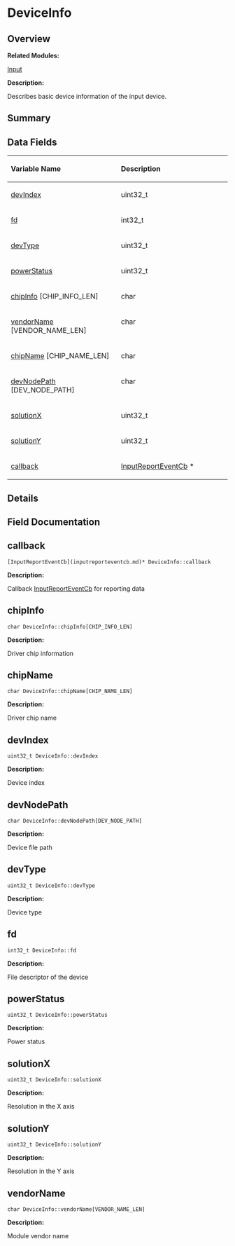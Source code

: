 # DeviceInfo<a name="EN-US_TOPIC_0000001055678088"></a>

## **Overview**<a name="section1535659843093529"></a>

**Related Modules:**

[Input](input.md)

**Description:**

Describes basic device information of the input device. 

## **Summary**<a name="section409750682093529"></a>

## Data Fields<a name="pub-attribs"></a>

<a name="table971268846093529"></a>
<table><thead align="left"><tr id="row970273462093529"><th class="cellrowborder" valign="top" width="50%" id="mcps1.1.3.1.1"><p id="p2091062555093529"><a name="p2091062555093529"></a><a name="p2091062555093529"></a>Variable Name</p>
</th>
<th class="cellrowborder" valign="top" width="50%" id="mcps1.1.3.1.2"><p id="p1561579757093529"><a name="p1561579757093529"></a><a name="p1561579757093529"></a>Description</p>
</th>
</tr>
</thead>
<tbody><tr id="row795195298093529"><td class="cellrowborder" valign="top" width="50%" headers="mcps1.1.3.1.1 "><p id="p897304273093529"><a name="p897304273093529"></a><a name="p897304273093529"></a><a href="deviceinfo.md#a1582f8d7e63ac2a2c1a1511bb73aeafd">devIndex</a></p>
</td>
<td class="cellrowborder" valign="top" width="50%" headers="mcps1.1.3.1.2 "><p id="p858450759093529"><a name="p858450759093529"></a><a name="p858450759093529"></a>uint32_t </p>
</td>
</tr>
<tr id="row1652250745093529"><td class="cellrowborder" valign="top" width="50%" headers="mcps1.1.3.1.1 "><p id="p969033194093529"><a name="p969033194093529"></a><a name="p969033194093529"></a><a href="deviceinfo.md#a8be40a9da438bed3c2f13bf2bf07217b">fd</a></p>
</td>
<td class="cellrowborder" valign="top" width="50%" headers="mcps1.1.3.1.2 "><p id="p94945599093529"><a name="p94945599093529"></a><a name="p94945599093529"></a>int32_t </p>
</td>
</tr>
<tr id="row1017790068093529"><td class="cellrowborder" valign="top" width="50%" headers="mcps1.1.3.1.1 "><p id="p546928465093529"><a name="p546928465093529"></a><a name="p546928465093529"></a><a href="deviceinfo.md#aec5bff7e9a51ba2fc149156d83154448">devType</a></p>
</td>
<td class="cellrowborder" valign="top" width="50%" headers="mcps1.1.3.1.2 "><p id="p1180439288093529"><a name="p1180439288093529"></a><a name="p1180439288093529"></a>uint32_t </p>
</td>
</tr>
<tr id="row232789043093529"><td class="cellrowborder" valign="top" width="50%" headers="mcps1.1.3.1.1 "><p id="p550354030093529"><a name="p550354030093529"></a><a name="p550354030093529"></a><a href="deviceinfo.md#adcedf378ddac2489b2a6abc1970807df">powerStatus</a></p>
</td>
<td class="cellrowborder" valign="top" width="50%" headers="mcps1.1.3.1.2 "><p id="p1714389050093529"><a name="p1714389050093529"></a><a name="p1714389050093529"></a>uint32_t </p>
</td>
</tr>
<tr id="row222344885093529"><td class="cellrowborder" valign="top" width="50%" headers="mcps1.1.3.1.1 "><p id="p1599036742093529"><a name="p1599036742093529"></a><a name="p1599036742093529"></a><a href="deviceinfo.md#a39b8ad5d23fb776ec333adbd64025691">chipInfo</a> [CHIP_INFO_LEN]</p>
</td>
<td class="cellrowborder" valign="top" width="50%" headers="mcps1.1.3.1.2 "><p id="p1676930840093529"><a name="p1676930840093529"></a><a name="p1676930840093529"></a>char </p>
</td>
</tr>
<tr id="row590997148093529"><td class="cellrowborder" valign="top" width="50%" headers="mcps1.1.3.1.1 "><p id="p301613518093529"><a name="p301613518093529"></a><a name="p301613518093529"></a><a href="deviceinfo.md#a24b2b30666e776c0637d7c3f2805bb04">vendorName</a> [VENDOR_NAME_LEN]</p>
</td>
<td class="cellrowborder" valign="top" width="50%" headers="mcps1.1.3.1.2 "><p id="p219000273093529"><a name="p219000273093529"></a><a name="p219000273093529"></a>char </p>
</td>
</tr>
<tr id="row1681502846093529"><td class="cellrowborder" valign="top" width="50%" headers="mcps1.1.3.1.1 "><p id="p386821713093529"><a name="p386821713093529"></a><a name="p386821713093529"></a><a href="deviceinfo.md#ad6458f297131a4f3a9dba820e069d525">chipName</a> [CHIP_NAME_LEN]</p>
</td>
<td class="cellrowborder" valign="top" width="50%" headers="mcps1.1.3.1.2 "><p id="p764070093093529"><a name="p764070093093529"></a><a name="p764070093093529"></a>char </p>
</td>
</tr>
<tr id="row980161667093529"><td class="cellrowborder" valign="top" width="50%" headers="mcps1.1.3.1.1 "><p id="p230478634093529"><a name="p230478634093529"></a><a name="p230478634093529"></a><a href="deviceinfo.md#a47e7d5536f061f3e11934fd1ff4cf61b">devNodePath</a> [DEV_NODE_PATH]</p>
</td>
<td class="cellrowborder" valign="top" width="50%" headers="mcps1.1.3.1.2 "><p id="p148856172093529"><a name="p148856172093529"></a><a name="p148856172093529"></a>char </p>
</td>
</tr>
<tr id="row1134169526093529"><td class="cellrowborder" valign="top" width="50%" headers="mcps1.1.3.1.1 "><p id="p1916430122093529"><a name="p1916430122093529"></a><a name="p1916430122093529"></a><a href="deviceinfo.md#aba81fb331433f16cfcf435dd05c6e3c3">solutionX</a></p>
</td>
<td class="cellrowborder" valign="top" width="50%" headers="mcps1.1.3.1.2 "><p id="p1033716316093529"><a name="p1033716316093529"></a><a name="p1033716316093529"></a>uint32_t </p>
</td>
</tr>
<tr id="row217329566093529"><td class="cellrowborder" valign="top" width="50%" headers="mcps1.1.3.1.1 "><p id="p1012582925093529"><a name="p1012582925093529"></a><a name="p1012582925093529"></a><a href="deviceinfo.md#a90174e4a421db368c2d179ab1bbb0f96">solutionY</a></p>
</td>
<td class="cellrowborder" valign="top" width="50%" headers="mcps1.1.3.1.2 "><p id="p549001088093529"><a name="p549001088093529"></a><a name="p549001088093529"></a>uint32_t </p>
</td>
</tr>
<tr id="row666503704093529"><td class="cellrowborder" valign="top" width="50%" headers="mcps1.1.3.1.1 "><p id="p1220179088093529"><a name="p1220179088093529"></a><a name="p1220179088093529"></a><a href="deviceinfo.md#a90b6d7e07aa21e507a7b16f380df4fb8">callback</a></p>
</td>
<td class="cellrowborder" valign="top" width="50%" headers="mcps1.1.3.1.2 "><p id="p504307321093529"><a name="p504307321093529"></a><a name="p504307321093529"></a><a href="inputreporteventcb.md">InputReportEventCb</a> * </p>
</td>
</tr>
</tbody>
</table>

## **Details**<a name="section881067031093529"></a>

## **Field Documentation**<a name="section2035264712093529"></a>

## callback<a name="a90b6d7e07aa21e507a7b16f380df4fb8"></a>

```
[InputReportEventCb](inputreporteventcb.md)* DeviceInfo::callback
```

 **Description:**

Callback  [InputReportEventCb](inputreporteventcb.md)  for reporting data 

## chipInfo<a name="a39b8ad5d23fb776ec333adbd64025691"></a>

```
char DeviceInfo::chipInfo[CHIP_INFO_LEN]
```

 **Description:**

Driver chip information 

## chipName<a name="ad6458f297131a4f3a9dba820e069d525"></a>

```
char DeviceInfo::chipName[CHIP_NAME_LEN]
```

 **Description:**

Driver chip name 

## devIndex<a name="a1582f8d7e63ac2a2c1a1511bb73aeafd"></a>

```
uint32_t DeviceInfo::devIndex
```

 **Description:**

Device index 

## devNodePath<a name="a47e7d5536f061f3e11934fd1ff4cf61b"></a>

```
char DeviceInfo::devNodePath[DEV_NODE_PATH]
```

 **Description:**

Device file path 

## devType<a name="aec5bff7e9a51ba2fc149156d83154448"></a>

```
uint32_t DeviceInfo::devType
```

 **Description:**

Device type 

## fd<a name="a8be40a9da438bed3c2f13bf2bf07217b"></a>

```
int32_t DeviceInfo::fd
```

 **Description:**

File descriptor of the device 

## powerStatus<a name="adcedf378ddac2489b2a6abc1970807df"></a>

```
uint32_t DeviceInfo::powerStatus
```

 **Description:**

Power status 

## solutionX<a name="aba81fb331433f16cfcf435dd05c6e3c3"></a>

```
uint32_t DeviceInfo::solutionX
```

 **Description:**

Resolution in the X axis 

## solutionY<a name="a90174e4a421db368c2d179ab1bbb0f96"></a>

```
uint32_t DeviceInfo::solutionY
```

 **Description:**

Resolution in the Y axis 

## vendorName<a name="a24b2b30666e776c0637d7c3f2805bb04"></a>

```
char DeviceInfo::vendorName[VENDOR_NAME_LEN]
```

 **Description:**

Module vendor name 


